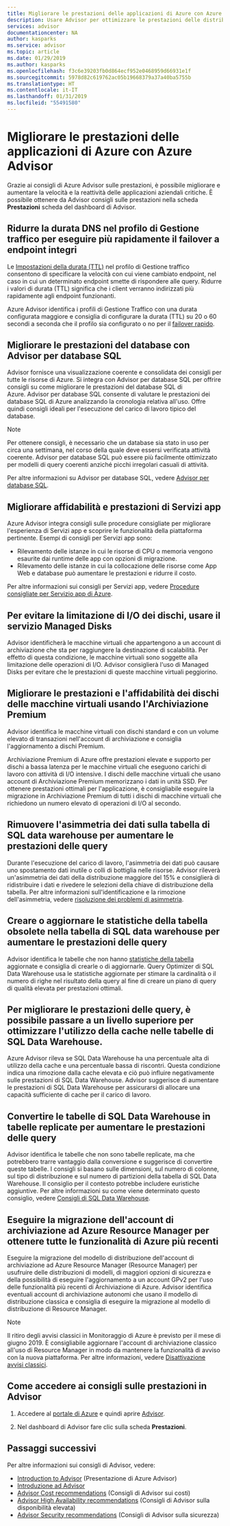 ```yaml
---
title: Migliorare le prestazioni delle applicazioni di Azure con Azure Advisor | Microsoft Docs
description: Usare Advisor per ottimizzare le prestazioni delle distribuzioni di Azure.
services: advisor
documentationcenter: NA
author: kasparks
ms.service: advisor
ms.topic: article
ms.date: 01/29/2019
ms.author: kasparks
ms.openlocfilehash: f3c6e39203fb0d864ecf952e0468959d66931e1f
ms.sourcegitcommit: 5978d82c619762ac05b19668379a37a40ba5755b
ms.translationtype: HT
ms.contentlocale: it-IT
ms.lasthandoff: 01/31/2019
ms.locfileid: "55491580"
---
```

# <a name="improve-performance-of-azure-applications-with-azure-advisor"></a>Migliorare le prestazioni delle applicazioni di Azure con Azure Advisor

Grazie ai consigli di Azure Advisor sulle prestazioni, è possibile migliorare e aumentare la velocità e la reattività delle applicazioni aziendali critiche. È possibile ottenere da Advisor consigli sulle prestazioni nella scheda **Prestazioni** scheda del dashboard di Advisor.

## <a name="reduce-dns-time-to-live-on-your-traffic-manager-profile-to-fail-over-to-healthy-endpoints-faster"></a>Ridurre la durata DNS nel profilo di Gestione traffico per eseguire più rapidamente il failover a endpoint integri

Le [Impostazioni della durata (TTL)](https://docs.microsoft.com/azure/traffic-manager/traffic-manager-performance-considerations) nel profilo di Gestione traffico consentono di specificare la velocità con cui viene cambiato endpoint, nel caso in cui un determinato endpoint smette di rispondere alle query. Ridurre i valori di durata (TTL) significa che i client verranno indirizzati più rapidamente agli endpoint funzionanti.

Azure Advisor identifica i profili di Gestione Traffico con una durata configurata maggiore e consiglia di configurare la durata (TTL) su 20 o 60 secondi a seconda che il profilo sia configurato o no per il [failover rapido](https://azure.microsoft.com/roadmap/fast-failover-and-tcp-probing-in-azure-traffic-manager/).

## <a name="improve-database-performance-with-sql-db-advisor"></a>Migliorare le prestazioni del database con Advisor per database SQL

Advisor fornisce una visualizzazione coerente e consolidata dei consigli per tutte le risorse di Azure. Si integra con Advisor per database SQL per offrire consigli su come migliorare le prestazioni del database SQL di Azure. Advisor per database SQL consente di valutare le prestazioni dei database SQL di Azure analizzando la cronologia relativa all'uso. Offre quindi consigli ideali per l'esecuzione del carico di lavoro tipico del database.

> [!NOTE]
> Per ottenere consigli, è necessario che un database sia stato in uso per circa una settimana, nel corso della quale deve essersi verificata attività coerente. Advisor per database SQL può essere più facilmente ottimizzato per modelli di query coerenti anziché picchi irregolari casuali di attività.

Per altre informazioni su Advisor per database SQL, vedere [Advisor per database SQL](https://azure.microsoft.com/documentation/articles/sql-database-advisor/).

## <a name="improve-app-service-performance-and-reliability"></a>Migliorare affidabilità e prestazioni di Servizi app

Azure Advisor integra consigli sulle procedure consigliate per migliorare l'esperienza di Servizi app e scoprire le funzionalità della piattaforma pertinente. Esempi di consigli per Servizi app sono:
* Rilevamento delle istanze in cui le risorse di CPU o memoria vengono esaurite dai runtime delle app con opzioni di migrazione.
* Rilevamento delle istanze in cui la collocazione delle risorse come App Web e database può aumentare le prestazioni e ridurre il costo.

Per altre informazioni sui consigli per Servizi app, vedere [Procedure consigliate per Servizio app di Azure](https://azure.microsoft.com/documentation/articles/app-service-best-practices/).

## <a name="use-managed-disks-to-prevent-disk-io-throttling"></a>Per evitare la limitazione di I/O dei dischi, usare il servizio Managed Disks

Advisor identificherà le macchine virtuali che appartengono a un account di archiviazione che sta per raggiungere la destinazione di scalabilità. Per effetto di questa condizione, le macchine virtuali sono soggette alla limitazione delle operazioni di I/O. Advisor consiglierà l'uso di Managed Disks per evitare che le prestazioni di queste macchine virtuali peggiorino.

## <a name="improve-the-performance-and-reliability-of-virtual-machine-disks-by-using-premium-storage"></a>Migliorare le prestazioni e l'affidabilità dei dischi delle macchine virtuali usando l'Archiviazione Premium

Advisor identifica le macchine virtuali con dischi standard e con un volume elevato di transazioni nell'account di archiviazione e consiglia l'aggiornamento a dischi Premium. 

Archiviazione Premium di Azure offre prestazioni elevate e supporto per dischi a bassa latenza per le macchine virtuali che eseguono carichi di lavoro con attività di I/O intensive. I dischi delle macchine virtuali che usano account di Archiviazione Premium memorizzano i dati in unità SSD. Per ottenere prestazioni ottimali per l'applicazione, è consigliabile eseguire la migrazione in Archiviazione Premium di tutti i dischi di macchine virtuali che richiedono un numero elevato di operazioni di I/O al secondo.

## <a name="remove-data-skew-on-your-sql-data-warehouse-table-to-increase-query-performance"></a>Rimuovere l'asimmetria dei dati sulla tabella di SQL data warehouse per aumentare le prestazioni delle query

Durante l'esecuzione del carico di lavoro, l'asimmetria dei dati può causare uno spostamento dati inutile o colli di bottiglia nelle risorse. Advisor rileverà un'asimmetria dei dati della distribuzione maggiore del 15% e consiglierà di ridistribuire i dati e rivedere le selezioni della chiave di distribuzione della tabella. Per altre informazioni sull'identificazione e la rimozione dell'asimmetria, vedere [risoluzione dei problemi di asimmetria](https://docs.microsoft.com/azure/sql-data-warehouse/sql-data-warehouse-tables-distribute#how-to-tell-if-your-distribution-column-is-a-good-choice).

## <a name="create-or-update-outdated-table-statistics-on-your-sql-data-warehouse-table-to-increase-query-performance"></a>Creare o aggiornare le statistiche della tabella obsolete nella tabella di SQL data warehouse per aumentare le prestazioni delle query

Advisor identifica le tabelle che non hanno [statistiche della tabella](https://docs.microsoft.com/azure/sql-data-warehouse/sql-data-warehouse-tables-statistics) aggiornate e consiglia di crearle o di aggiornarle. Query Optimizer di SQL Data Warehouse usa le statistiche aggiornate per stimare la cardinalità o il numero di righe nel risultato della query al fine di creare un piano di query di qualità elevata per prestazioni ottimali.

## <a name="scale-up-to-optimize-cache-utilization-on-your-sql-data-warehouse-tables-to-increase-query-performance"></a>Per migliorare le prestazioni delle query, è possibile passare a un livello superiore per ottimizzare l'utilizzo della cache nelle tabelle di SQL Data Warehouse.

Azure Advisor rileva se SQL Data Warehouse ha una percentuale alta di utilizzo della cache e una percentuale bassa di riscontri. Questa condizione indica una rimozione dalla cache elevata e ciò può influire negativamente sulle prestazioni di SQL Data Warehouse. Advisor suggerisce di aumentare le prestazioni di SQL Data Warehouse per assicurarsi di allocare una capacità sufficiente di cache per il carico di lavoro.

## <a name="convert-sql-data-warehouse-tables-to-replicated-tables-to-increase-query-performance"></a>Convertire le tabelle di SQL Data Warehouse in tabelle replicate per aumentare le prestazioni delle query

Advisor identifica le tabelle che non sono tabelle replicate, ma che potrebbero trarre vantaggio dalla conversione e suggerisce di convertire queste tabelle. I consigli si basano sulle dimensioni, sul numero di colonne, sul tipo di distribuzione e sul numero di partizioni della tabella di SQL Data Warehouse. Il consiglio per il contesto potrebbe includere euristiche aggiuntive. Per altre informazioni su come viene determinato questo consiglio, vedere [Consigli di SQL Data Warehouse](https://docs.microsoft.com/azure/sql-data-warehouse/sql-data-warehouse-concept-recommendations#replicate-tables). 

## <a name="migrate-your-storage-account-to-azure-resource-manager-to-get-all-of-the-latest-azure-features"></a>Eseguire la migrazione dell'account di archiviazione ad Azure Resource Manager per ottenere tutte le funzionalità di Azure più recenti

Eseguire la migrazione del modello di distribuzione dell'account di archiviazione ad Azure Resource Manager (Resource Manager) per usufruire delle distribuzioni di modelli, di maggiori opzioni di sicurezza e della possibilità di eseguire l'aggiornamento a un account GPv2 per l'uso delle funzionalità più recenti di Archiviazione di Azure. Advisor identifica eventuali account di archiviazione autonomi che usano il modello di distribuzione classica e consiglia di eseguire la migrazione al modello di distribuzione di Resource Manager.

> [!NOTE]
> Il ritiro degli avvisi classici in Monitoraggio di Azure è previsto per il mese di giugno 2019. È consigliabile aggiornare l'account di archiviazione classico all'uso di Resource Manager in modo da mantenere la funzionalità di avviso con la nuova piattaforma. Per altre informazioni, vedere [Disattivazione avvisi classici](https://azure.microsoft.com/updates/classic-alerting-monitoring-retirement/).

## <a name="how-to-access-performance-recommendations-in-advisor"></a>Come accedere ai consigli sulle prestazioni in Advisor

1. Accedere al [portale di Azure](https://portal.azure.com) e quindi aprire [Advisor](https://aka.ms/azureadvisordashboard).

2.  Nel dashboard di Advisor fare clic sulla scheda **Prestazioni**.

## <a name="next-steps"></a>Passaggi successivi

Per altre informazioni sui consigli di Advisor, vedere:

* [Introduction to Advisor](advisor-overview.md) (Presentazione di Azure Advisor)
* [Introduzione ad Advisor](advisor-get-started.md)
* [Advisor Cost recommendations](advisor-performance-recommendations.md) (Consigli di Advisor sui costi)
* [Advisor High Availability recommendations](advisor-high-availability-recommendations.md) (Consigli di Advisor sulla disponibilità elevata)
* [Advisor Security recommendations](advisor-security-recommendations.md) (Consigli di Advisor sulla sicurezza)
